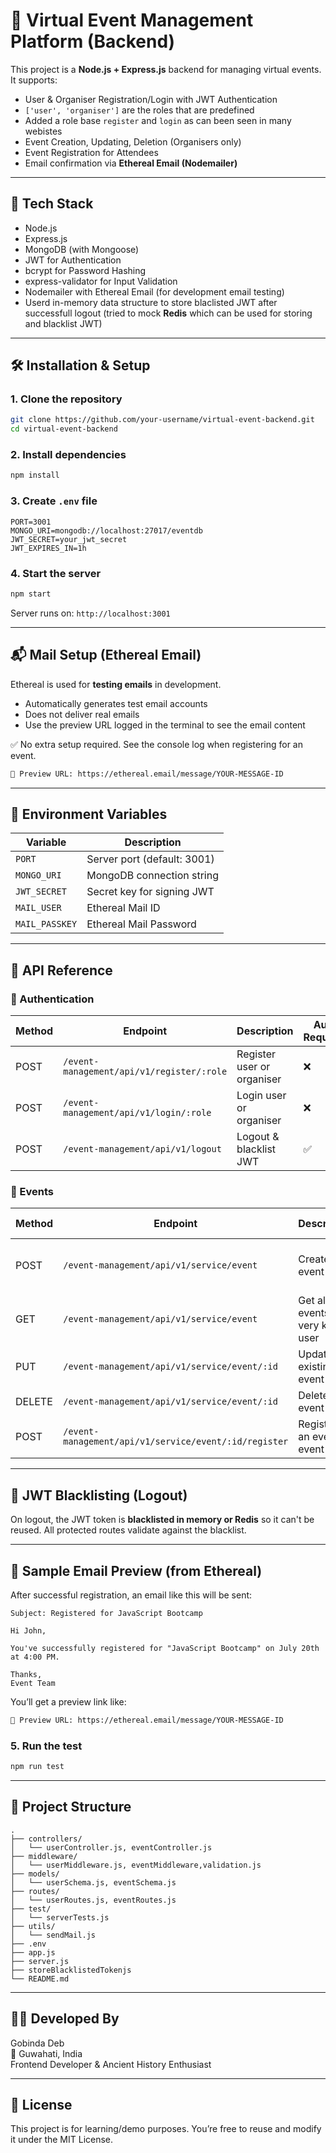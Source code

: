 # 🎉 Virtual Event Management Platform (Backend)

This project is a **Node.js + Express.js** backend for managing virtual events. It supports:

- User & Organiser Registration/Login with JWT Authentication 
- `['user', 'organiser']` are the roles that are predefined
- Added a role base `register` and `login` as can been seen in many webistes
- Event Creation, Updating, Deletion (Organisers only)
- Event Registration for Attendees
- Email confirmation via **Ethereal Email (Nodemailer)**

---

## 🚀 Tech Stack

- Node.js
- Express.js
- MongoDB (with Mongoose)
- JWT for Authentication
- bcrypt for Password Hashing
- express-validator for Input Validation
- Nodemailer with Ethereal Email (for development email testing)
- Userd in-memory data structure to store blaclisted JWT after successfull logout (tried to mock **Redis** which can be used for storing and blacklist JWT)

---

## 🛠️ Installation & Setup

### 1. Clone the repository

```bash
git clone https://github.com/your-username/virtual-event-backend.git
cd virtual-event-backend
```

### 2. Install dependencies

```bash
npm install
```

### 3. Create `.env` file

```env
PORT=3001
MONGO_URI=mongodb://localhost:27017/eventdb
JWT_SECRET=your_jwt_secret
JWT_EXPIRES_IN=1h
```

### 4. Start the server

```bash
npm start
```

Server runs on: `http://localhost:3001`

---

## 📬 Mail Setup (Ethereal Email)

Ethereal is used for **testing emails** in development.

- Automatically generates test email accounts
- Does not deliver real emails
- Use the preview URL logged in the terminal to see the email content

✅ No extra setup required. See the console log when registering for an event.

```bash
🔗 Preview URL: https://ethereal.email/message/YOUR-MESSAGE-ID
```

---

## 🔐 Environment Variables

| Variable         | Description                        |
| ---------------- | ---------------------------------- |
| `PORT`           | Server port (default: 3001)        |
| `MONGO_URI`      | MongoDB connection string          |
| `JWT_SECRET`     | Secret key for signing JWT         |
| `MAIL_USER`      | Ethereal Mail ID                   |
| `MAIL_PASSKEY`   | Ethereal Mail Password             |

---

## 📡 API Reference

### 🔑 Authentication

| Method | Endpoint                                        | Description                | Auth Required | Role Required           | Body Parameters                     |
| ------ | ----------------------------------------------- | -------------------------- | ------------- | ----------------------- | ----------------------------------- |
| POST   | `/event-management/api/v1/register/:role`       | Register user or organiser | ❌            | `user` or `organiser`   | `name`, `email`, `phone`,`password` |
| POST   | `/event-management/api/v1/login/:role`          | Login user or organiser    | ❌            | `user` or `organiser`   | `email`, `password`                 |
| POST   | `/event-management/api/v1/logout`               | Logout & blacklist JWT     | ✅            | ❌                      | ❌                                  |

### 🎫 Events

| Method | Endpoint                                              | Description                          | Auth Required | Role Required | Body Parameters                              |
| ------ | ----------------------------------------------------- | ------------------------------------ | ------------- | ------------- | -------------------------------------------- |
| POST   | `/event-management/api/v1/service/event`              | Create new event                     | ✅            | `organiser`   | `title`, `description`, `date`, `time`, etc. |
| GET    | `/event-management/api/v1/service/event`              | Get all events for very kind of user | ✅            | ❌           | ❌                                           |
| PUT    | `/event-management/api/v1/service/event/:id`          | Update an existing event by ID       | ✅            | `organiser`   | Partial or full event data                   |
| DELETE | `/event-management/api/v1/service/event/:id`          | Delete an event by ID                | ✅            | `organiser`   | ❌                                           |
| POST   | `/event-management/api/v1/service/event/:id/register` | Register for an event by event ID    | ✅            | `user`        | (gets user info from JWT)                    |

---

## 🔁 JWT Blacklisting (Logout)

On logout, the JWT token is **blacklisted in memory or Redis** so it can't be reused. All protected routes validate against the blacklist.

---

## 📧 Sample Email Preview (from Ethereal)

After successful registration, an email like this will be sent:

```
Subject: Registered for JavaScript Bootcamp

Hi John,

You've successfully registered for "JavaScript Bootcamp" on July 20th at 4:00 PM.

Thanks,
Event Team
```

You’ll get a preview link like:

```bash
🔗 Preview URL: https://ethereal.email/message/YOUR-MESSAGE-ID
```

### 5. Run the test

```bash
npm run test
```

---

## 📂 Project Structure

```
.
├── controllers/
│   └── userController.js, eventController.js
├── middleware/
│   └── userMiddleware.js, eventMiddleware,validation.js
├── models/
│   └── userSchema.js, eventSchema.js
├── routes/
│   └── userRoutes.js, eventRoutes.js
├── test/
│   └── serverTests.js
├── utils/
│   └── sendMail.js
├── .env
├── app.js
├── server.js
├── storeBlacklistedTokenjs
└── README.md
```

---

## 🧑‍💻 Developed By

Gobinda Deb  
📍 Guwahati, India  
Frontend Developer & Ancient History Enthusiast

---

## 📃 License

This project is for learning/demo purposes. You’re free to reuse and modify it under the MIT License.
